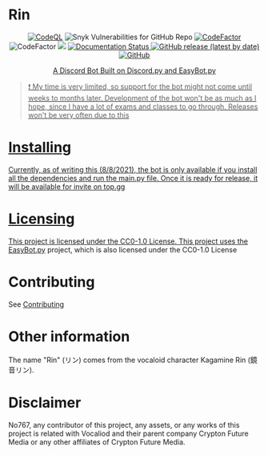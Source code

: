 # Rin

<div align=center>

[![CodeQL](https://github.com/No767/Rin/actions/workflows/codeql-analysis.yml/badge.svg)](https://github.com/No767/Rin/actions/workflows/codeql-analysis.yml)  <img alt="Snyk Vulnerabilities for GitHub Repo" src="https://img.shields.io/snyk/vulnerabilities/github/No767/Rin?label=vulnerabilities"> <a href="https://www.codefactor.io/repository/github/no767/rin"> <img src="https://www.codefactor.io/repository/github/no767/rin/badge" alt="CodeFactor" /></a>  <img src="https://www.codefactor.io/repository/github/no767/rin/badge" alt="CodeFactor" /></a>  <a href="https://www.codacy.com/gh/No767/Rin/dashboard?utm_source=github.com&amp;utm_medium=referral&amp;utm_content=No767/Rin&amp;utm_campaign=Badge_Grade"> <img src="https://app.codacy.com/project/badge/Grade/c70b0534156045268026e4af8cde61e8"/></a> <a href='https://rin-docs.readthedocs.io/en/latest/?badge=latest'><img src='https://readthedocs.org/projects/rin-docs/badge/?version=latest' alt='Documentation Status' /> <img alt="GitHub release (latest by date)" src="https://img.shields.io/github/v/release/No767/Rin"> <img alt="GitHub" src="https://img.shields.io/github/license/No767/Rin">

A Discord Bot Built on Discord.py and EasyBot.py

<div align=left>

> :exclamation: My time is very limited, so support for the bot might not come until weeks to months later. Development of the bot won't be as much as I hope, since I have a lot of exams and classes to go through. Releases won't be very often due to this

<div align=left>

# Installing

Currently, as of writing this (8/8/2021), the bot is only available if you install all the dependencies and run the main.py file. Once it is ready for release, it will be available for invite on top.gg

# Licensing

This project is licensed under the CC0-1.0 License. This project uses the [EasyBot.py](https://github.com/chisaku-dev/EasyBot.py) project, which is also licensed under the CC0-1.0 License

# Contributing

See [Contributing](https://github.com/No767/Rin/blob/master/contributing.md)

# Other information

The name "Rin" (リン) comes from the vocaloid character Kagamine Rin (鏡音リン). 

# Disclaimer

No767, any contributor of this project, any assets, or any works of this project is related with Vocaliod and their parent company Crypton Future Media or any other affiliates of Crypton Future Media.
